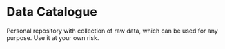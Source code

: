 # Data Catalogue

Personal repository with collection of raw data, which can be used for any purpose.
Use it at your own risk.